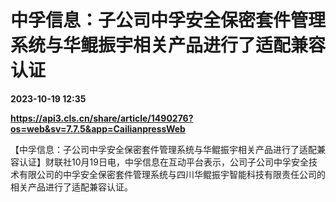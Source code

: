 # 中孚信息：子公司中孚安全保密套件管理系统与华鲲振宇相关产品进行了适配兼容认证

**2023-10-19 12:35**

**https://api3.cls.cn/share/article/1490276?os=web&sv=7.7.5&app=CailianpressWeb**

【中孚信息：子公司中孚安全保密套件管理系统与华鲲振宇相关产品进行了适配兼容认证】财联社10月19日电，中孚信息在互动平台表示，公司子公司中孚安全技术有限公司的中孚安全保密套件管理系统与四川华鲲振宇智能科技有限责任公司的相关产品进行了适配兼容认证。